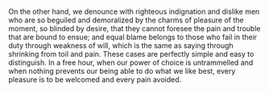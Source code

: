 On the other hand, we denounce with righteous indignation and dislike 
men who are so beguiled and demoralized by the charms of pleasure of the 
moment, so blinded by desire, that they cannot foresee the pain and 
trouble that are bound to ensue; and equal blame belongs to those who 
fail in their duty through weakness of will, which is the same as saying 
through shrinking from toil and pain. These cases are perfectly simple 
and easy to distinguish. In a free hour, when our power of choice is 
untrammelled and when nothing prevents our being able to do what we like 
best, every pleasure is to be welcomed and every pain avoided. 
